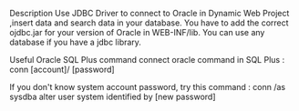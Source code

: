 Description
Use JDBC Driver to connect to Oracle in Dynamic Web Project ,insert data and search data in your database. You have to add the correct ojdbc.jar for your version of Oracle in WEB-INF/lib. You can use any database if you have a jdbc library.

Useful Oracle SQL Plus command
connect oracle command in SQL Plus : 
conn [account]/ [password]

If you don't know system account password, try this command : 
conn /as sysdba
alter user system identified by [new password]

